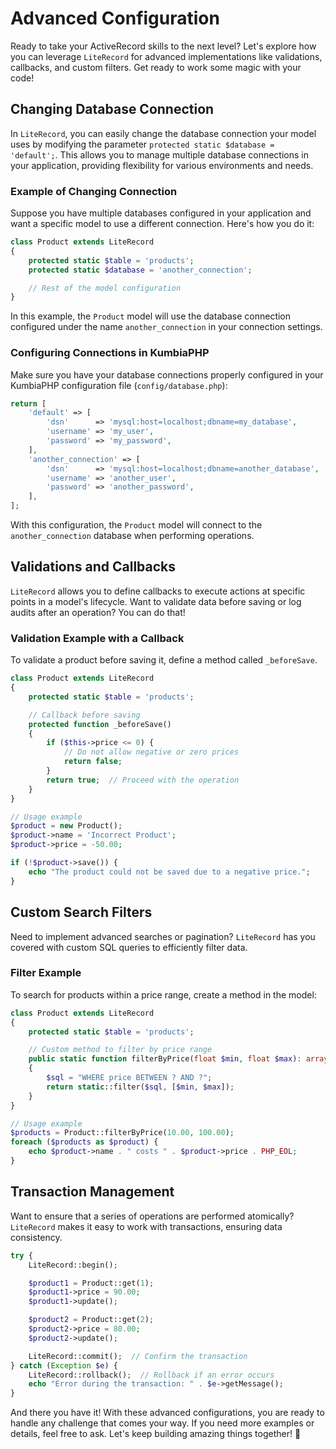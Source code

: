 # Advanced Configuration

Ready to take your ActiveRecord skills to the next level? Let's explore how you can leverage `LiteRecord` for advanced
implementations like validations, callbacks, and custom filters. Get ready to work some magic with your code!

## Changing Database Connection

In `LiteRecord`, you can easily change the database connection your model uses by modifying the parameter
`protected static $database = 'default';`. This allows you to manage multiple database connections in your application,
providing flexibility for various environments and needs.

### Example of Changing Connection

Suppose you have multiple databases configured in your application and want a specific model to use a different
connection. Here's how you do it:

```php
class Product extends LiteRecord
{
    protected static $table = 'products';
    protected static $database = 'another_connection';

    // Rest of the model configuration
}
```

In this example, the `Product` model will use the database connection configured under the name `another_connection` in
your connection settings.

### Configuring Connections in KumbiaPHP

Make sure you have your database connections properly configured in your KumbiaPHP configuration file
(`config/database.php`):

```php
return [
    'default' => [
        'dsn'      => 'mysql:host=localhost;dbname=my_database',
        'username' => 'my_user',
        'password' => 'my_password',
    ],
    'another_connection' => [
        'dsn'      => 'mysql:host=localhost;dbname=another_database',
        'username' => 'another_user',
        'password' => 'another_password',
    ],
];
```

With this configuration, the `Product` model will connect to the `another_connection` database when performing
operations.

## Validations and Callbacks

`LiteRecord` allows you to define callbacks to execute actions at specific points in a model's lifecycle. Want to
validate data before saving or log audits after an operation? You can do that!

### Validation Example with a Callback

To validate a product before saving it, define a method called `_beforeSave`.

```php
class Product extends LiteRecord
{
    protected static $table = 'products';

    // Callback before saving
    protected function _beforeSave()
    {
        if ($this->price <= 0) {
            // Do not allow negative or zero prices
            return false;
        }
        return true;  // Proceed with the operation
    }
}

// Usage example
$product = new Product();
$product->name = 'Incorrect Product';
$product->price = -50.00;

if (!$product->save()) {
    echo "The product could not be saved due to a negative price.";
}
```

## Custom Search Filters

Need to implement advanced searches or pagination? `LiteRecord` has you covered with custom SQL queries to efficiently
filter data.

### Filter Example

To search for products within a price range, create a method in the model:

```php
class Product extends LiteRecord
{
    protected static $table = 'products';

    // Custom method to filter by price range
    public static function filterByPrice(float $min, float $max): array
    {
        $sql = "WHERE price BETWEEN ? AND ?";
        return static::filter($sql, [$min, $max]);
    }
}

// Usage example
$products = Product::filterByPrice(10.00, 100.00);
foreach ($products as $product) {
    echo $product->name . " costs " . $product->price . PHP_EOL;
}
```

## Transaction Management

Want to ensure that a series of operations are performed atomically? `LiteRecord` makes it easy to work with
transactions, ensuring data consistency.

```php
try {
    LiteRecord::begin();

    $product1 = Product::get(1);
    $product1->price = 90.00;
    $product1->update();

    $product2 = Product::get(2);
    $product2->price = 80.00;
    $product2->update();

    LiteRecord::commit();  // Confirm the transaction
} catch (Exception $e) {
    LiteRecord::rollback();  // Rollback if an error occurs
    echo "Error during the transaction: " . $e->getMessage();
}
```

And there you have it! With these advanced configurations, you are ready to handle any challenge that comes your way. If
you need more examples or details, feel free to ask. Let's keep building amazing things together! 🚀